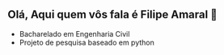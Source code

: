 ## Olá, Aqui quem vôs fala é Filipe Amaral 👋

- Bacharelado em Engenharia Civil
- Projeto de pesquisa baseado em python
